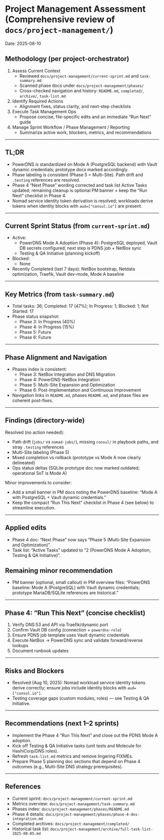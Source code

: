 # Project Management Assessment (Comprehensive review of `docs/project-management/`)

Date: 2025-08-10

## Methodology (per project-orchestrator)

1. Assess Current Context
   - Reviewed `docs/project-management/current-sprint.md` and `task-summary.md`
   - Scanned phase docs under `docs/project-management/phases/`
   - Cross-checked navigation and history: `README.md`, `completed/`, `archive/`, `task-list.md`
2. Identify Required Actions
   - Alignment fixes, status clarity, and next-step checklists
3. Execute Task Management Ops
   - Propose concise, file-specific edits and an immediate “Run Next” guide
4. Manage Sprint Workflow / Phase Management / Reporting
   - Summarize active work, blockers, metrics, and recommendations

---

## TL;DR

- PowerDNS is standardized on Mode A (PostgreSQL backend) with Vault dynamic credentials; prototype docs marked accordingly.
- Phase labeling is consistent (Phase 5 = Multi-Site). Path drift and `.testing` references are resolved.
- Phase 4 “Next Phase” wording corrected and task list Active Tasks updated; remaining cleanup is optional PM banner + keep the “Run Next” checklist in Phase 4.
- Nomad service identity token derivation is resolved; workloads derive tokens when identity blocks with `aud=["consul.io"]` are present.

---

## Current Sprint Status (from `current-sprint.md`)

- Active:
  - PowerDNS Mode A Adoption (Phase 4): PostgreSQL deployed, Vault DB secrets configured; next step is PDNS job + NetBox sync
  - Testing & QA Initiative (planning kickoff)
- Blocked:
  - None
- Recently Completed (last 7 days): NetBox bootstrap, Netdata optimization, Traefik, Vault dev-mode, Mode A baseline

---

## Key Metrics (from `task-summary.md`)

- Total tasks: 36; Completed: 17 (47%); In Progress: 1; Blocked: 1; Not Started: 17
- Phase status snapshot:
  - Phase 3: In Progress (40%)
  - Phase 4: In Progress (15%)
  - Phase 5: Future
  - Phase 6: Future

---

## Phase Alignment and Navigation

- Phases index is consistent:
  - Phase 3: NetBox Integration and DNS Migration
  - Phase 4: PowerDNS-NetBox Integration
  - Phase 5: Multi-Site Expansion and Optimization
  - Phase 6: Post-Implementation and Continuous Improvement
- Navigation links in `README.md`, phases `README.md`, and phase files are coherent post-fixes.

---

## Findings (directory-wide)

Resolved (no action needed):

- Path drift (`jobs/` vs `nomad-jobs/`), missing `consul/` in playbook paths, and stray `.testing` references
- Multi-Site labeling (Phase 5)
- Mixed completion vs rollback (prototype vs Mode A now clearly delineated)
- Ops status deltas (SQLite prototype doc now marked outdated; operational SoT is Mode A)

Minor improvements to consider:

- Add a small banner in PM docs noting the PowerDNS baseline: “Mode A with PostgreSQL + Vault dynamic credentials.”
- Keep the compact “Run This Next” checklist in Phase 4 (see below) to streamline execution.

---

## Applied edits

- Phase 4 doc: “Next Phase” now says “Phase 5 (Multi-Site Expansion and Optimization)”.
- Task list: “Active Tasks” updated to “2 (PowerDNS Mode A Adoption, Testing & QA Initiative)”.

## Remaining minor recommendation

- PM banner (optional, small callout) in PM overview files: “PowerDNS baseline: Mode A (PostgreSQL) with Vault dynamic credentials; prototype MariaDB/SQLite references are historical.”

---

## Phase 4: “Run This Next” (concise checklist)

1. Verify DNS:53 and API via Traefik/dynamic port
2. Confirm Vault DB config (connection + `powerdns-role`)
3. Ensure PDNS job template uses Vault dynamic credentials
4. Execute NetBox → PowerDNS sync and validate forward/reverse lookups
5. Document runbook updates

---

## Risks and Blockers

- Resolved (Aug 10, 2025): Nomad workload service identity tokens derive correctly; ensure jobs include identity blocks with `aud=["consul.io"]`.
- Testing coverage gaps (custom modules, roles) — see Testing & QA Initiative.

---

## Recommendations (next 1–2 sprints)

- Implement the Phase 4 “Run This Next” and close out the PDNS Mode A adoption.
- Kick off Testing & QA Initiative tasks (unit tests and Molecule for HashiCorp/DNS roles).
- Refresh `task-list.md` metrics and remove lingering FIXMEs.
- Prepare Phase 5 planning doc sections that depend on Phase 4 outcomes (e.g., Multi-Site DNS strategy prerequisites).

---

## References

- Current sprint: `docs/project-management/current-sprint.md`
- Metrics overview: `docs/project-management/task-summary.md`
- Phases index: `docs/project-management/phases/README.md`
- Phase 4 details: `docs/project-management/phases/phase-4-dns-integration.md`
- Completed archives: `docs/project-management/completed/`
- Historical task list: `docs/project-management/archive/full-task-list-2025-08-05.md`
